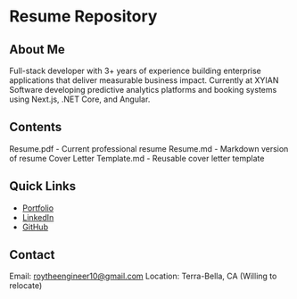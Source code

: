 # Resume Repository
## About Me
Full-stack developer with 3+ years of experience building enterprise applications that deliver measurable business impact. Currently at XYIAN Software developing predictive analytics platforms and booking systems using Next.js, .NET Core, and Angular.
## Contents
Resume.pdf - Current professional resume
Resume.md - Markdown version of resume
Cover Letter Template.md - Reusable cover letter template
## Quick Links
- [Portfolio](roysportfolio.vercel.app)
- [LinkedIn](linkedin.com/in/roy104)
- [GitHub](github.com/Afro104)
## Contact
Email: roytheengineer10@gmail.com
Location: Terra-Bella, CA (Willing to relocate)
